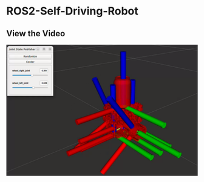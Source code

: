 # ROS2-Self-Driving-Robot

## View the Video

[![Watch the video](https://raw.githubusercontent.com/SouravPoudyal/ROS2-Self-Driving-Robot/expt/assets/rviz_visual.png)](https://SouravPoudyal.github.io/ROS2-Self-Driving-Robot/vid_webm.html)


